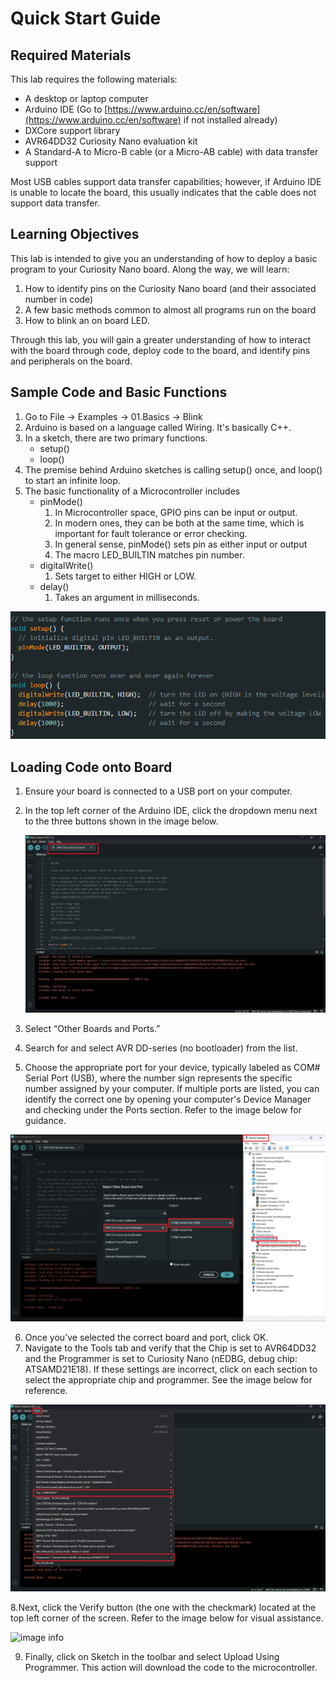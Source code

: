 # **Quick Start Guide**

## Required Materials

This lab requires the following materials:

* A desktop or laptop computer  
* Arduino IDE (Go to [https://www.arduino.cc/en/software](https://www.arduino.cc/en/software) if not installed already)  
* DXCore support library  
* AVR64DD32 Curiosity Nano evaluation kit  
* A Standard-A to Micro-B cable (or a Micro-AB cable) with data transfer support

Most USB cables support data transfer capabilities; however, if Arduino IDE is unable to locate the board, this usually indicates that the cable does not support data transfer.

## Learning Objectives

This lab is intended to give you an understanding of how to deploy a basic program to your Curiosity Nano board. Along the way, we will learn:

1. How to identify pins on the Curiosity Nano board (and their associated number in code)   
2. A few basic methods common to almost all programs run on the board  
3. How to blink an on board LED.

Through this lab, you will gain a greater understanding of how to interact with the board through code, deploy code to the board, and identify pins and peripherals on the board.  

## Sample Code and Basic Functions

1. Go to File \-\> Examples \-\> 01.Basics \-\> Blink  
2. Arduino is based on a language called Wiring. It's basically C++.  
3. In a sketch, there are two primary functions.  
   * setup()  
   * loop()  
4. The premise behind Arduino sketches is calling setup() once, and loop() to start an infinite loop.  
5. The basic functionality of a Microcontroller includes  
   * pinMode()  
     1. In Microcontroller space, GPIO pins can be input or output.  
     2. In modern ones, they can be both at the same time, which is important for fault tolerance or error checking.  
     3. In general sense, pinMode() sets pin as either input or output  
     4. The macro LED\_BUILTIN matches pin number.  
   * digitalWrite()  
     1. Sets target to either HIGH or LOW.  
   * delay()  
     1. Takes an argument in milliseconds.

![image info](./images/samplecode.png)

## Loading Code onto Board

1. Ensure your board is connected to a USB port on your computer.
2. In the top left corner of the Arduino IDE, click the dropdown menu next to the three buttons shown in the image below.

   ![image info](docs/lab-1/images/lab1(1).jpg)
   
3. Select “Other Boards and Ports.”
4. Search for and select AVR DD-series (no bootloader) from the list.
5. Choose the appropriate port for your device, typically labeled as COM# Serial Port (USB), where the number sign represents the specific number assigned by your computer. If multiple ports are listed, you can identify the correct one by opening your computer's Device Manager and checking under the Ports section. Refer to the image below for guidance.

  ![image info](docs/lab-1/images/lab1(5).png)
   
6. Once you’ve selected the correct board and port, click OK.
7. Navigate to the Tools tab and verify that the Chip is set to AVR64DD32 and the Programmer is set to Curiosity Nano (nEDBG, debug chip: ATSAMD21E18). If these settings are incorrect, click on each section to select the appropriate chip and programmer. See the image below for reference.

  ![image info](docs/lab-1/images/lab1(7).png)
   
8.Next, click the Verify button (the one with the checkmark) located at the top left corner of the screen. Refer to the image below for visual assistance.

  ![image info](docs/lab-1/images/lab1(8).png)
  
9. Finally, click on Sketch in the toolbar and select Upload Using Programmer. This action will download the code to the microcontroller.
